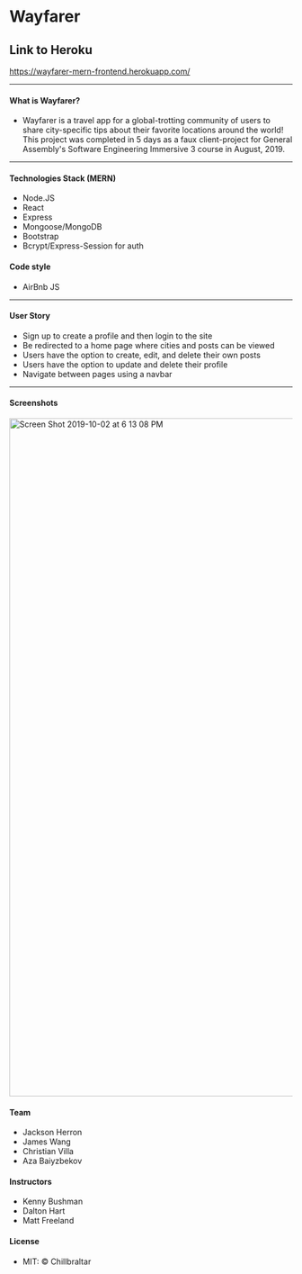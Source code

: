 # Wayfarer

## Link to Heroku
https://wayfarer-mern-frontend.herokuapp.com/

-------------------------------------------
#### What is Wayfarer?

- Wayfarer is a travel app for a global-trotting community of users to share city-specific tips about their favorite locations around the world! This project was completed in 5 days as a faux client-project for General Assembly's Software Engineering Immersive 3 course in August, 2019.

-------------------------------------------

#### Technologies Stack (MERN)
- Node.JS
- React
- Express
- Mongoose/MongoDB
- Bootstrap
- Bcrypt/Express-Session for auth

#### Code style
- AirBnb JS

-----------------------------------------------------------------------------------
#### User Story
- Sign up to create a profile and then login to the site
- Be redirected to a home page where cities and posts can be viewed
- Users have the option to create, edit, and delete their own posts
- Users have the option to update and delete their profile
- Navigate between pages using a navbar


-------------------------------------------------------------------------------------------

#### Screenshots
<img width="1205" alt="Screen Shot 2019-10-02 at 6 13 08 PM" src="https://user-images.githubusercontent.com/50389914/68652464-5dbade80-04de-11ea-8193-63160426dc44.png">




#### Team
- Jackson Herron
- James Wang
- Christian Villa
- Aza Baiyzbekov

#### Instructors
- Kenny Bushman
- Dalton Hart
- Matt Freeland

#### License
- MIT: © Chillbraltar







